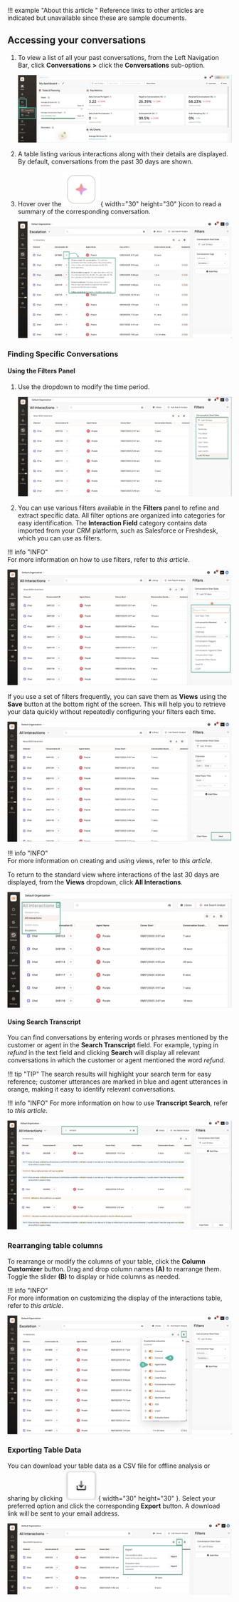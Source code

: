 !!! example "About this article "
    Reference links to other articles are indicated but unavailable since these are sample documents.

## Accessing your conversations

1.  To view a list of all your past conversations, from the Left Navigation Bar, click **Conversations** **>** click the **Conversations** sub-option.  
      
    ![left nav bar](../assets/trn-1.png)  
    
2.  A table listing various interactions along with their details are displayed. By default, conversations from the past 30 days are shown.
3.  Hover over the ![sparkle icon](../assets/trn-2.png){ width="30" height="30" }icon to read a summary of the corresponding conversation.  
      
    ![summary](../assets/trn-3.png)

### Finding Specific Conversations

#### Using the Filters Panel

1.  Use the dropdown to modify the time period.  
      
    ![filters dropdown](../assets/trn-4.png)  
      
    
2.  You can use various filters available in the **Filters** panel to refine and extract specific data. All filter options are organized into categories for easy identification. The **Interaction Field** category contains data imported from your CRM platform, such as Salesforce or Freshdesk, which you can use as filters.
    
!!! info "INFO"  
    For more information on how to use filters, refer to _this article_.

![filters applied](../assets/trn-5.png)  

If you use a set of filters frequently, you can save them as **Views** using the **Save** button at the bottom right of the screen. This will help you to retrieve your data quickly without repeatedly configuring your filters each time.  
      
![save button in filters](../assets/trn-6.png)  
    
!!! info "INFO"  
    For more information on creating and using views, refer to _this article_.
    
To return to the standard view where interactions of the last 30 days are displayed, from the **Views** dropdown, click **All Interactions**.  

![views dropdown](../assets/trn-7.png)

#### Using Search Transcript

You can find conversations by entering words or phrases mentioned by the customer or agent in the **Search Transcript** field. For example, typing in _refund_ in the text field and clicking **Search** will display all relevant conversations in which the customer or agent mentioned the word _refund_.

!!! tip "TIP" 
    The search results will highlight your search term for easy reference; customer utterances are marked in blue and agent utterances in orange, making it easy to identify relevant conversations.

!!! info "INFO" 
    For more information on how to use **Transcript Search**, refer to _this article_.

![search field](../assets/trn-8.png)

### Rearranging table columns
To rearrange or modify the columns of your table, click the **Column Customizer** button. Drag and drop column names **(A)** to rearrange them.  
Toggle the slider **(B)** to display or hide columns as needed.

!!! info "INFO"  
    For more information on customizing the display of the interactions table, refer to _this article_.

![column customizer](../assets/trn-9.png)  
  
### Exporting Table Data

You can download your table data as a CSV file for offline analysis or sharing by clicking ![download](../assets/trn-10.png){ width="30" height="30" }. Select your preferred option and click the corresponding **Export** button. A download link will be sent to your email address.  
  
![export options](../assets/trn-11.png)